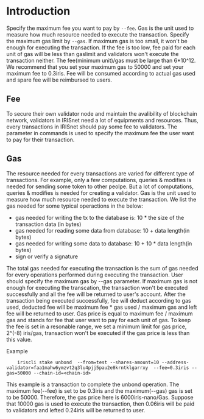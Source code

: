 # Introduction

Specify the maximum fee you want to pay by `--fee`. Gas is the unit used to measure how much resource needed to execute the transaction. 
Specify the maximum gas limit by `--gas`. 
If maximum gas is too small, it won't be enough for executing the transaction. 
If the fee is too low, fee paid for each unit of gas will be less than gaslimit and 
validators won't execute the transaction neither. 
The fee(minimum unit)/gas must be large than 6*10^12. 
We recommend that you set your maximum gas to 50000 and set your maximum fee to 0.3iris. 
Fee will be consumed according to actual gas used and spare fee will be reimbursed to users.

## Fee

To secure their own validator node and maintain the avalibility of blockchain network, 
validators in IRISnet need a lot of equipments and resources. 
Thus, every transactions in IRISnet should pay some fee to validators. 
The parameter in commands is used to specify the maximum fee the user want to pay for their transaction.

## Gas

The resource needed for every transactions are varied for different type of transactions. For example, only a few computations, queries & modifies is needed for sending some token to other peolpe. But a lot of computations, queries & modifies is needed for creating a validator.  Gas is the unit used to measure how much resource needed to execute the transaction. We list the gas needed for some typical operactions in the below:

- gas needed  for writing the tx to the database is: 10 * the size of the transaction data (in bytes)
- gas needed for reading some data from database: 10 + data length(in bytes)
- gas needed for writing some data to database: 10 + 10 * data length(in bytes)
- sign or verify a signature

The total gas needed for executing the transaction is the sum of gas needed for every operations performed during executing the transaction. User should specify the maximum gas by --gas parameter. If maximum gas is not enough for executing the transcation, the transaction won't be executed successfully and all the fee will be returned to user's account. After the transaction being executed successfully, fee will deduct according to gas used, deducted fee will be  maximum fee * gas used / maximum gas and left fee will be returned to user. Gas price is equal to maximum fee / maximum gas and stands for fee that user want to pay for each unit of gas. To keep the fee is set in a resonable range, we set a minimum limit for gas price, 2^(-8) iris/gas, transaction won't be executed if the gas price is less than this value.

Example
```
    iriscli stake unbond  --from=test --shares-amount=10 --address-validator=faa1mahw6ymzvt2q3lu4pjj5pau2e8krntklgarrxy  --fee=0.3iris --gas=50000 --chain-id=<chain-id>
```
This example is a transaction to complete the unbond operation. The maximum fee(--fee) is set to be 0.3iris and the maximum(--gas) gas is set to be 50000. Therefore, the gas price here is 6000iris-nano/Gas. Suppose that 10000 gas is used to execute the transaction, then 0.06iris will be paid to validators and lefted 0.24iris will be returned to user.
